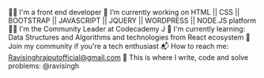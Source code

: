 👨‍🎓 I'm a front end developer
🔭 I’m currently working on HTML || CSS || BOOTSTRAP || JAVASCRIPT || JQUERY || WORDPRESS || NODE.JS platform
👨‍🏫 I'm the Community Leader at Codecademy J
🌱 I'm currently learning: Data Structures and Algorithms and technologies from React ecosystem
👯 Join my community if you're a tech enthusiast
📬 How to reach me: Ravisinghrajputofficial@gmail.com
💪 This is where I write, code and solve problems:
         @ravisingh
